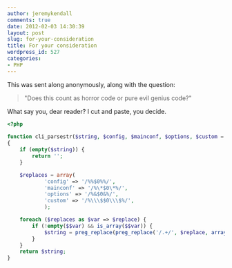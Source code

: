 ```yaml
---
author: jeremykendall
comments: true
date: 2012-02-03 14:30:39
layout: post
slug: for-your-consideration
title: For your consideration
wordpress_id: 527
categories:
- PHP
---
```


This was sent along anonymously, along with the question:

> "Does this count as horror code or pure evil genius code?"

What say you, dear reader?  I cut and paste, you decide.

```php
<?php
 
function cli_parsestr($string, $config, $mainconf, $options, $custom = array())
{
    if (empty($string)) {
        return '';
    }

    $replaces = array(
            'config' => '/%%$0%%/',
            'mainconf' => '/%\*$0\*%/',
            'options' => '/%&$0&%/',
            'custom' => '/%\\\$$0\\\$%/',
            );

    foreach ($replaces as $var => $replace) {
        if (!empty($$var) && is_array($$var)) {
            $string = preg_replace(preg_replace('/.+/', $replace, array_keys($$var)), array_values($$var), $string);
        }
    }
    return $string;
}
```

